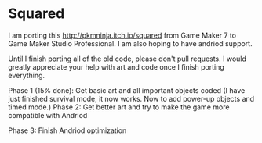 # Squared
I am porting this http://pkmninja.itch.io/squared from Game Maker 7 to Game Maker Studio Professional.
I am also hoping to have andriod support.

Until I finish porting all of the old code, please don't pull requests.
I would greatly appreciate your help with art and code once I finish porting everything.

Phase 1 (15% done):
Get basic art and all important objects coded
(I have just finished survival mode, it now works. Now to add power-up objects and timed mode.)
Phase 2:
Get better art and try to make the game more compatible with Andriod

Phase 3:
Finish Andriod optimization

